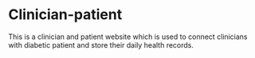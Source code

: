 # Clinician-patient
This is a clinician and patient website which is used to connect clinicians with diabetic patient and store their daily health records.
